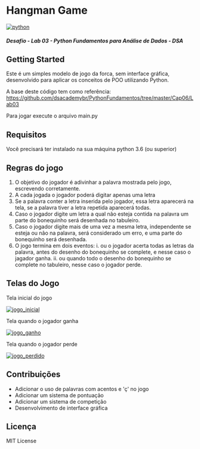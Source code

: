 # Hangman Game

[![python](https://warehouse-camo.ingress.cmh1.psfhosted.org/233dfe54c23e0214e7101212ee41d8538f5b4884/68747470733a2f2f696d672e736869656c64732e696f2f707970692f707976657273696f6e732f646a616e676f2e737667 "python")](https://warehouse-camo.ingress.cmh1.psfhosted.org/233dfe54c23e0214e7101212ee41d8538f5b4884/68747470733a2f2f696d672e736869656c64732e696f2f707970692f707976657273696f6e732f646a616e676f2e737667 "python")

##### Desafio - Lab 03 - Python Fundamentos para Análise de Dados - DSA

## Getting Started

Este é um simples modelo de jogo da forca, sem interface gráfica, desenvolvido para aplicar os conceitos de POO utilizando Python.

A base deste código tem como referência: https://github.com/dsacademybr/PythonFundamentos/tree/master/Cap06/Lab03 

Para jogar execute o arquivo main.py  

## Requisitos
Você precisará ter instalado na sua máquina python 3.6 (ou superior)

## Regras do jogo

1. O objetivo do jogador é adivinhar a palavra mostrada pelo jogo, escrevendo corretamente.
2. A cada jogada o jogador poderá digitar apenas uma letra
3. Se a palavra conter a letra inserida pelo jogador, essa letra 
aparecerá na tela, se a palavra tiver a letra repetida aparecerá todas.
4. Caso o jogador digite um letra a qual não esteja contida na palavra um parte do bonequinho será desenhada no tabuleiro.
5. Caso o jogador digite mais de uma vez a mesma letra, independente se esteja ou não na palavra, será considerado um erro, e uma parte do bonequinho será desenhada.
6. O jogo termina em dois eventos:
    i. ou o jogador acerta todas as letras da palavra, antes do desenho do bonequinho se complete,
    e nesse caso o jagador ganha.
    ii. ou quando todo o desenho do bonequinho se complete no 
    tabuleiro, nesse caso o jogador perde.

## Telas do Jogo

Tela inicial do jogo

[![jogo_inicial](https://i.imgur.com/lgvASvv.png "jogo_inicial")](https://i.imgur.com/lgvASvv.png "jogo_inicial")


Tela quando o jogador ganha

[![jogo_ganho](https://i.imgur.com/5KFSqAX.png "jogo_ganho")](https://i.imgur.com/5KFSqAX.png "jogo_ganho")


Tela quando o jogador perde

[![jogo_perdido](https://i.imgur.com/F5bYMD6.png "jogo_perdido")](https://i.imgur.com/F5bYMD6.png "jogo_perdido")
    
## Contribuições

- Adicionar o uso de palavras com acentos e 'ç' no jogo
- Adicionar um sistema de pontuação
- Adicionar um sistema de competição
- Desenvolvimento de interface gráfica    
    
## Licença
    
MIT License
